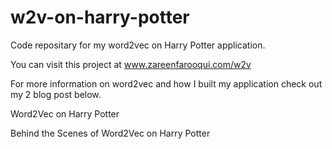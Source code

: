 # w2v-on-harry-potter
Code repositary for my word2vec on Harry Potter application. 

You can visit this project at www.zareenfarooqui.com/w2v

For more information on word2vec and how I built my application check out my 2 blog post below.

Word2Vec on Harry Potter

Behind the Scenes of Word2Vec on Harry Potter
